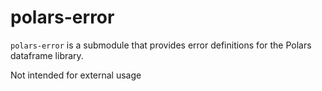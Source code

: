 # polars-error

`polars-error` is a submodule that provides error definitions for the Polars dataframe library.

Not intended for external usage
